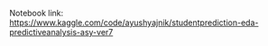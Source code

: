 Notebook link: https://www.kaggle.com/code/ayushyajnik/studentprediction-eda-predictiveanalysis-asy-ver7

